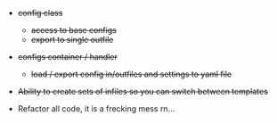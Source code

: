 
* ~~config class~~
    * ~~access to base configs~~
    * ~~export to single outfile~~

* ~~configs container / handler~~
    * ~~load / export config in/outfiles and settings to yaml file~~

* ~~Ability to create sets of infiles so you can switch between templates~~

* Refactor all code, it is a frecking mess rn...
